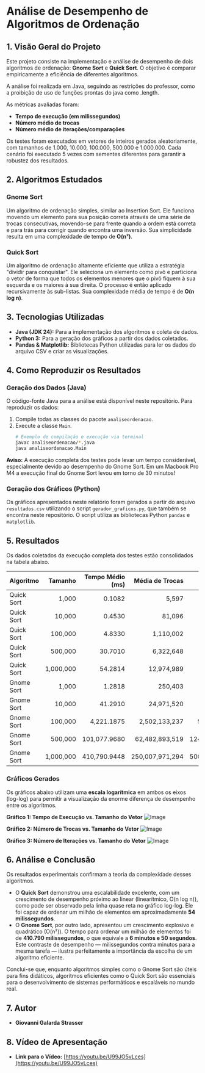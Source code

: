 # Análise de Desempenho de Algoritmos de Ordenação

## 1. Visão Geral do Projeto

Este projeto consiste na implementação e análise de desempenho de dois algoritmos de ordenação: **Gnome Sort** e **Quick Sort**. O objetivo é comparar empiricamente a eficiência de diferentes algoritmos.

A análise foi realizada em Java, seguindo as restrições do professor, como a proibição de uso de funções prontas do java como .length.

As métricas avaliadas foram:
*   **Tempo de execução (em milissegundos)**
*   **Número médio de trocas**
*   **Número médio de iterações/comparações**

Os testes foram executados em vetores de inteiros gerados aleatoriamente, com tamanhos de 1.000, 10.000, 100.000, 500.000 e 1.000.000. Cada cenário foi executado 5 vezes com sementes diferentes para garantir a robustez dos resultados.

## 2. Algoritmos Estudados

### Gnome Sort
Um algoritmo de ordenação simples, similar ao Insertion Sort. Ele funciona movendo um elemento para sua posição correta através de uma série de trocas consecutivas, movendo-se para frente quando a ordem está correta e para trás para corrigir quando encontra uma inversão. Sua simplicidade resulta em uma complexidade de tempo de **O(n²)**.

### Quick Sort
Um algoritmo de ordenação altamente eficiente que utiliza a estratégia "dividir para conquistar". Ele seleciona um elemento como pivô e particiona o vetor de forma que todos os elementos menores que o pivô fiquem à sua esquerda e os maiores à sua direita. O processo é então aplicado recursivamente às sub-listas. Sua complexidade média de tempo é de **O(n log n)**.

## 3. Tecnologias Utilizadas

*   **Java (JDK 24):** Para a implementação dos algoritmos e coleta de dados.
*   **Python 3:** Para a geração dos gráficos a partir dos dados coletados.
*   **Pandas & Matplotlib:** Bibliotecas Python utilizadas para ler os dados do arquivo CSV e criar as visualizações.

## 4. Como Reproduzir os Resultados

### Geração dos Dados (Java)
O código-fonte Java para a análise está disponível neste repositório. Para reproduzir os dados:
1.  Compile todas as classes do pacote `analiseordenacao`.
2.  Execute a classe `Main`.
    ```bash
    # Exemplo de compilação e execução via terminal
    javac analiseordenacao/*.java
    java analiseordenacao.Main
    ```
**Aviso:** A execução completa dos testes pode levar um tempo considerável, especialmente devido ao desempenho do Gnome Sort. Em um Macbook Pro M4 a execução final do Gnome Sort levou em torno de 30 minutos!

### Geração dos Gráficos (Python)
Os gráficos apresentados neste relatório foram gerados a partir do arquivo `resultados.csv` utilizando o script `gerador_graficos.py`, que também se encontra neste repositório. O script utiliza as bibliotecas Python `pandas` e `matplotlib`.

## 5. Resultados

Os dados coletados da execução completa dos testes estão consolidados na tabela abaixo.

| Algoritmo | Tamanho | Tempo Médio (ms) | Média de Trocas | Média de Iterações |
| :--- | ---:| ---:| ---:| ---:|
| Quick Sort | 1,000 | 0.1082 | 5,597 | 10,766 |
| Quick Sort | 10,000 | 0.4530 | 81,096 | 154,598 |
| Quick Sort | 100,000 | 4.8330 | 1,110,002 | 2,032,390 |
| Quick Sort | 500,000 | 30.7010 | 6,322,648 | 11,822,982 |
| Quick Sort | 1,000,000 | 54.2814 | 12,974,989 | 25,087,492 |
| Gnome Sort | 1,000 | 1.2818 | 250,403 | 501,806 |
| Gnome Sort | 10,000 | 41.2910 | 24,971,520 | 49,953,040 |
| Gnome Sort | 100,000 | 4,221.1875 | 2,502,133,237 | 5,004,366,474 |
| Gnome Sort | 500,000 | 101,077.9680 | 62,482,893,519 | 124,966,287,038 |
| Gnome Sort | 1,000,000 | 410,790.9448 | 250,007,971,294 | 500,016,942,588 |

### Gráficos Gerados

Os gráficos abaixo utilizam uma **escala logarítmica** em ambos os eixos (log-log) para permitir a visualização da enorme diferença de desempenho entre os algoritmos.

**Gráfico 1: Tempo de Execução vs. Tamanho do Vetor**
![Image](https://github.com/user-attachments/assets/e5168ec4-3bf3-4c8f-af90-d6068681ec41)

**Gráfico 2: Número de Trocas vs. Tamanho do Vetor**
![Image](https://github.com/user-attachments/assets/908c26a2-f703-4512-ad08-cbbbe0dc90d5)

**Gráfico 3: Número de Iterações vs. Tamanho do Vetor**
![Image](https://github.com/user-attachments/assets/e009fb77-9679-4136-8b61-8cd290a662ad)

## 6. Análise e Conclusão

Os resultados experimentais confirmam a teoria da complexidade desses algoritmos.

*   O **Quick Sort** demonstrou uma escalabilidade excelente, com um crescimento de desempenho próximo ao linear (linearítmico, O(n log n)), como pode ser observado pela linha quase reta no gráfico log-log. Ele foi capaz de ordenar um milhão de elementos em aproximadamente **54 milissegundos**.
*   O **Gnome Sort**, por outro lado, apresentou um crescimento explosivo e quadrático (O(n²)). O tempo para ordenar um milhão de elementos foi de **410.790 milissegundos**, o que equivale a **6 minutos e 50 segundos**. Este contraste de desempenho — milissegundos contra minutos para a mesma tarefa — ilustra perfeitamente a importância da escolha de um algoritmo eficiente.

Conclui-se que, enquanto algoritmos simples como o Gnome Sort são úteis para fins didáticos, algoritmos eficientes como o Quick Sort são essenciais para o desenvolvimento de sistemas performáticos e escaláveis no mundo real.


## 7. Autor

*   **Giovanni Galarda Strasser**


## 8. Vídeo de Apresentação

*   **Link para o Vídeo:** [https://youtu.be/U99JO5vLces](https://youtu.be/U99JO5vLces)

